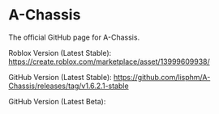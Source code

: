 # A-Chassis
 The official GitHub page for A-Chassis.

 Roblox Version (Latest Stable):
	  https://create.roblox.com/marketplace/asset/13999609938/

 GitHub Version (Latest Stable): https://github.com/lisphm/A-Chassis/releases/tag/v1.6.2.1-stable

 GitHub Version (Latest Beta):
	  
